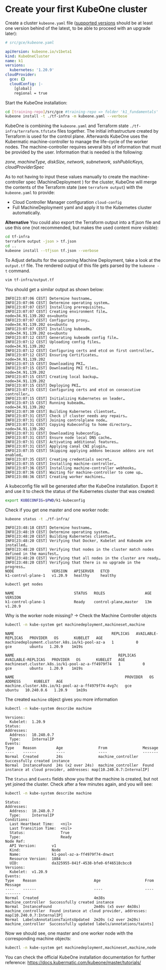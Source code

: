 # Create your first KubeOne cluster

Create a cluster `kubeone.yaml` file ([supported versions](https://docs.kubermatic.com/kubeone/master/architecture/compatibility/#supported-kubernetes-versions) should be at least one version behind of the latest, to be able to proceed with an upgrade later):

```yaml
# src/gce/kubeone.yaml

apiVersion: kubeone.io/v1beta1
kind: KubeOneCluster
name: k1
versions:
  kubernetes: '1.20.9'
cloudProvider:
  gce: {}
  cloudConfig: |-
    [global]
    regional = true
```

Start the KubeOne installation:

```bash
cd [training-repo]/src/gce #training-repo => folder 'k1_fundamentals'
kubeone install -t ./tf-infra -m kubeone.yaml --verbose
```

KubeOne is combining the `kubeone.yaml` and Terraform state `./tf-infra/terraform.tfstate` files together. The initial infrastructure created by Terraform is used for the control plane. Afterwards KubeOne uses the Kubermatic machine-controller to manage the life-cycle of the worker nodes. The machine-controller requires several bits of information that must be provided by the user. Information that is needed is the following:

*zone, machineType, diskSize, network, subnetwork, sshPublicKeys, cloudProviderSpec*

As to not having to input these values manually to create the machine-controller spec (MachineDeployment ) for the cluster, KubeOne will merge the contents of the Terraform state (see `terraform output`) with the `kubeone.yaml` to provide:
- Cloud Controller Manager configuration `cloud-config`
- Full MachineDeployment yaml and apply it to the Kubernetes cluster automatically.

**Alternative** You could also export the Terraform output into a tf.json file and use this one (not recommended, but makes the used content more visible):

```bash
cd tf-infra
terraform output -json > tf.json
cd ..
kubeone install --tfjson tf.json --verbose
```

To Adjust defaults for the upcoming Machine Deployment, take a look at the `output.tf` file. The rendered output of this file gets parsed by the `kubeone -t` command.

```bash
vim tf-infra/output.tf
```

You should get a similar output as shown below:

```text
INFO[23:07:06 CEST] Determine hostname…
INFO[23:07:06 CEST] Determine operating system…
INFO[23:07:07 CEST] Installing prerequisites…
INFO[23:07:07 CEST] Creating environment file…                    node=34.91.139.202 os=ubuntu
INFO[23:07:07 CEST] Configuring proxy…                            node=34.91.139.202 os=ubuntu
INFO[23:07:07 CEST] Installing kubeadm…                           node=34.91.139.202 os=ubuntu
INFO[23:07:12 CEST] Generating kubeadm config file…
INFO[23:07:12 CEST] Uploading config files…                       node=34.91.139.202
INFO[23:07:12 CEST] Configuring certs and etcd on first controller…
INFO[23:07:12 CEST] Ensuring Certificates…                        node=34.91.139.202
INFO[23:07:15 CEST] Downloading PKI…
INFO[23:07:15 CEST] Downloading PKI files…                        node=34.91.139.202
INFO[23:07:15 CEST] Creating local backup…                        node=34.91.139.202
INFO[23:07:15 CEST] Deploying PKI…
INFO[23:07:15 CEST] Configuring certs and etcd on consecutive controller…
INFO[23:07:15 CEST] Initializing Kubernetes on leader…
INFO[23:07:15 CEST] Running kubeadm…                              node=34.91.139.202
INFO[23:07:30 CEST] Building Kubernetes clientset…
INFO[23:07:31 CEST] Check if cluster needs any repairs…
INFO[23:07:31 CEST] Joining controlplane node…
INFO[23:07:31 CEST] Copying Kubeconfig to home directory…         node=34.91.139.202
INFO[23:07:31 CEST] Downloading kubeconfig…
INFO[23:07:31 CEST] Ensure node local DNS cache…
INFO[23:07:31 CEST] Activating additional features…
INFO[23:07:31 CEST] Applying canal CNI plugin…
INFO[23:07:35 CEST] Skipping applying addons because addons are not enabled…
INFO[23:07:35 CEST] Creating credentials secret…
INFO[23:07:35 CEST] Installing machine-controller…
INFO[23:07:36 CEST] Installing machine-controller webhooks…
INFO[23:07:36 CEST] Waiting for machine-controller to come up…
INFO[23:08:36 CEST] Creating worker machines…
```

A kubeconfig file will be generated after the KubeOne installation. Export it and use it to check the status of the Kubernetes cluster that was created:

```bash
export KUBECONFIG=$PWD/k1-kubeconfig 
```

Check if you get one master and one worker node:

```bash
kubeone status -t ./tf-infra/
```

```text
INFO[23:48:18 CEST] Determine hostname…
INFO[23:48:19 CEST] Determine operating system…
INFO[23:48:20 CEST] Building Kubernetes clientset…
INFO[23:48:20 CEST] Verifying that Docker, Kubelet and Kubeadm are installed…
INFO[23:48:20 CEST] Verifying that nodes in the cluster match nodes defined in the manifest…
INFO[23:48:20 CEST] Verifying that all nodes in the cluster are ready…
INFO[23:48:20 CEST] Verifying that there is no upgrade in the progress…
NODE                 VERSION   APISERVER   ETCD
k1-control-plane-1   v1.20.9   healthy     healthy
```

```bash
kubectl get nodes
```

```text
NAME                           STATUS   ROLES                  AGE     VERSION
k1-control-plane-1             Ready    control-plane,master   13m     v1.20.9
```

Why is the worker node missing? -> Check the Machine Controller objects

```bash
kubectl -n kube-system get machinedeployment,machineset,machine
```

```text
NAME                                            REPLICAS   AVAILABLE-REPLICAS   PROVIDER   OS       KUBELET   AGE
machinedeployment.cluster.k8s.io/k1-pool-az-a   1          0                    gce        ubuntu   1.20.9    1m19s

NAME                                               REPLICAS   AVAILABLE-REPLICAS   PROVIDER   OS       KUBELET   AGE
machineset.cluster.k8s.io/k1-pool-az-a-ff4979f74   1          0                    gce        ubuntu   1.20.9    1m19s

NAME                                                  PROVIDER   OS       ADDRESS      KUBELET   AGE
machine.cluster.k8s.io/k1-pool-az-a-ff4979f74-4vg7c   gce        ubuntu   10.240.0.6   1.20.9    1m19s
```

The created `machine` object gives you more information

```bash
kubectl -n kube-system describe machine
```

```text
Versions:
  Kubelet:  1.20.9
Status:
Addresses:
  Address:  10.240.0.7
  Type:     InternalIP
Events:
Type    Reason         Age                From                Message
----    ------         ----               ----                -------
Normal  Created        24s                machine_controller  Successfully created instance
Normal  InstanceFound  24s (x2 over 24s)  machine_controller  Found instance at cloud provider, addresses: map[10.240.0.7:InternalIP]
```

The `Status` and `Events` fields show you that the machine is created, but not yet joined the cluster. Check after a few minutes again, and you will see:

```bash
kubectl -n kube-system describe machine
```

```text
Status:
Addresses:
  Address:  10.240.0.7
  Type:     InternalIP
Conditions:
  Last Heartbeat Time:   <nil>
  Last Transition Time:  <nil>
  Status:                True
  Type:                  Ready
Node Ref:
  API Version:       v1
  Kind:              Node
  Name:              k1-pool-az-a-ff4979f74-dnwzt
  Resource Version:  1884
  UID:               da325955-841f-4538-bfe0-6f46518cbcc8
Versions:
  Kubelet:  v1.20.9
Events:
Type    Reason                          Age                    From                Message
----    ------                          ----                   ----                -------
Normal  Created                         4m38s                  machine_controller  Successfully created instance
Normal  InstanceFound                   2m40s (x5 over 4m38s)  machine_controller  Found instance at cloud provider, addresses: map[10.240.0.7:InternalIP]
Normal  LabelsAnnotationsTaintsUpdated  2m20s (x2 over 2m20s)  machine_controller  Successfully updated labels/annotations/taints]
```

Now we should see, one master and one worker node with the corresponding machine objects:

```bash
kubectl -n kube-system get machinedeployment,machineset,machine,node
```

You can check the official KubeOne installation documentation for further reference: https://docs.kubermatic.com/kubeone/master/tutorials/

